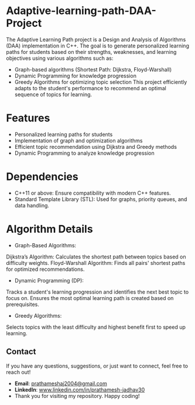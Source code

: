# Adaptive-learning-path-DAA-Project
The Adaptive Learning Path project is a Design and Analysis of Algorithms (DAA) implementation in C++. The goal is to generate personalized learning paths for students based on their strengths, weaknesses, and learning objectives using various algorithms such as:

- Graph-based algorithms (Shortest Path: Dijkstra, Floyd-Warshall)
- Dynamic Programming for knowledge progression
- Greedy Algorithms for optimizing topic selection
This project efficiently adapts to the student's performance to recommend an optimal sequence of topics for learning.

# Features
- Personalized learning paths for students
- Implementation of graph and optimization algorithms
- Efficient topic recommendation using Dijkstra and Greedy methods
- Dynamic Programming to analyze knowledge progression

# Dependencies
- C++11 or above: Ensure compatibility with modern C++ features.
- Standard Template Library (STL): Used for graphs, priority queues, and data handling.

# Algorithm Details
- Graph-Based Algorithms:

Dijkstra’s Algorithm: Calculates the shortest path between topics based on difficulty weights.
Floyd-Warshall Algorithm: Finds all pairs' shortest paths for optimized recommendations.
- Dynamic Programming (DP):

Tracks a student's learning progression and identifies the next best topic to focus on.
Ensures the most optimal learning path is created based on prerequisites.
- Greedy Algorithms:

Selects topics with the least difficulty and highest benefit first to speed up learning.
 
 ## Contact

If you have any questions, suggestions, or just want to connect, feel free to reach out!

- **Email**: prathameshaj2004@gmail.com
- **LinkedIn**: www.linkedin.com/in/prathamesh-jadhav30
- Thank you for visiting my repository. Happy coding!
